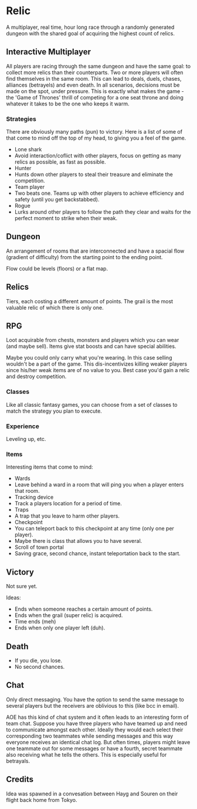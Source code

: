 # Relic

A multiplayer, real time, hour long race through a randomly generated dungeon with the shared goal of acquiring the highest count of relics.

## Interactive Multiplayer

All players are racing through the same dungeon and have the same goal: to collect more relics than their counterparts.
Two or more players will often find themselves in the same room. This can lead to deals, duels, chases, alliances (betrayels) and even death. In all scenarios, decisions must be made on the spot, under pressure.
This is exactly what makes the game - the 'Game of Thrones' thrill of competing for a one seat throne and doing whatever it takes to be the one who keeps it warm.

### Strategies

There are obviously many paths (pun) to victory. Here is a list of some of that come to mind off the top of my head, to giving you a feel of the game.

* Lone shark
 * Avoid interaction/coflict with other players, focus on getting as many relics as possible, as fast as possible.
* Hunter
 * Hunts down other players to steal their treasure and eliminate the competition.
* Team player
 * Two beats one. Teams up with other players to achieve efficiency and safety (until you get backstabbed).
* Rogue
 * Lurks around other players to follow the path they clear and waits for the perfect moment to strike when their weak.

## Dungeon

An arrangement of rooms that are interconnected and have a spacial flow (gradient of difficulty) from the starting point to the ending point.

Flow could be levels (floors) or a flat map.

## Relics

Tiers, each costing a different amount of points.
The grail is the most valuable relic of which there is only one.

## RPG

Loot acquirable from chests, monsters and players which you can wear (and maybe sell).
Items give stat boosts and can have special abilities.

Maybe you could only carry what you're wearing. In this case selling wouldn't be a part of the game. This dis-incentivizes killing weaker players since his/her weak items are of no value to you. Best case you'd gain a relic and destroy competition.

### Classes

Like all classic fantasy games, you can choose from a set of classes to match the strategy you plan to execute.

### Experience

Leveling up, etc.

### Items

Interesting items that come to mind:

* Wards
 * Leave behind a ward in a room that will ping you when a player enters that room.
* Tracking device
 * Track a players location for a period of time.
* Traps
 * A trap that you leave to harm other players.
* Checkpoint
 * You can teleport back to this checkpoint at any time (only one per player).
 * Maybe there is class that allows you to have several.
* Scroll of town portal
 * Saving grace, second chance, instant teleportation back to the start.

## Victory

Not sure yet.

Ideas:
* Ends when someone reaches a certain amount of points.
* Ends when the grail (super relic) is acquired.
* Time ends (meh)
* Ends when only one player left (duh).

## Death

* If you die, you lose.
* No second chances.

## Chat

Only direct messaging. You have the option to send the same message to several players but the receivers are oblivious to this (like bcc in email).

AOE has this kind of chat system and it often leads to an interesting form of team chat.
Suppose you have three players who have teamed up and need to communicate amongst each other. Ideally they would each select their corresponding two teammates while sending messages and this way everyone receives an identical chat log. But often times, players might leave one teammate out for some messages or have a fourth, secret teammate also receiving what he tells the others. This is especially useful for betrayals.

## Credits

Idea was spawned in a convesation between Hayg and Souren on their flight back home from Tokyo.
